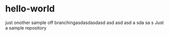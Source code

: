 # hello-world
just onother sample off branchingasdasdasdasd
asd
asd
asd
a
sda
sa
s
Just a sample repository

